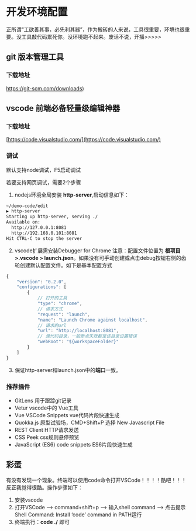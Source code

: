 # 开发环境配置

正所谓“工欲善其事，必先利其器”，作为搬砖的人来说，工具很重要，环境也很重要。没工具敲代码累死你。没环境跑不起来。废话不说，开播>>>>>

## git 版本管理工具 

### 下载地址
[https://git-scm.com/downloads)](https://git-scm.com/downloads)

## vscode 前端必备轻量级编辑神器

### 下载地址
[https://code.visualstudio.com/](https://code.visualstudio.com/)

### 调试
默认支持node调试，F5启动调试

若要支持网页调试，需要2个步骤
1. nodejs环境全局安装 **http-server**,启动信息如下：

```bash
~/demo-code/edit
▶ http-server
Starting up http-server, serving ./
Available on:
  http://127.0.0.1:8081
  http://192.168.0.101:8081
Hit CTRL-C to stop the server
```

2.  vscode扩展需安装Debugger for Chrome
注意：配置文件位置为 **根项目 >.vscode > launch.json**。如果没有可手动创建或点击debug按钮右侧的齿轮创建默认配置文件。如下是基本配置方式

```javascript
{
    "version": "0.2.0",
    "configurations": [
        {
            // 打开的工具
            "type": "chrome",
            // 请求方式
            "request": "launch",
            "name": "Launch Chrome against localhost",
            // 请求的url
            "url": "http://localhost:8081",
            // 源代码目录，一般断点失效都是该目录设置错误
            "webRoot": "${workspaceFolder}"
        }
    ]
}

```

3. 保证http-server和launch.json中的**端口**一致。

### 推荐插件
* GitLens 用于跟踪git记录
* Vetur vscode中的 Vue工具
* Vue VSCode Snippets vue代码片段快速生成
* Quokka.js 原型试验场，CMD+Shift+P 选择  New Javascript File
* REST Client HTTP请求发送
* CSS Peek css规则悬停预览
* JavaScript (ES6) code snippets ES6片段快速生成

## 彩蛋
有没有发现一个现象。终端可以使用code命令打开VSCode！！！！酷吧！！！反正我觉得很酷。操作步骤如下：
1. 安装vscode
2. 打开VSCode –> command+shift+p –> 输入shell command –> 点击提示Shell Command: Install ‘code’ command in PATH运行
3. 终端执行：**code ./** 即可